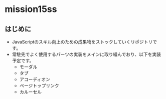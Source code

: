 # mission15ss
## はじめに
* JavaScriptのスキル向上のための成果物をストックしていくリポジトリです。
* 常駐先でよく使用するパーツの実装をメインに取り組んでおり、以下を実装予定です。
    * モーダル
    * タブ
    * アコーディオン
    * ページトップリンク
    * カルーセル
